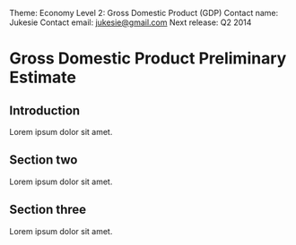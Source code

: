 Theme: Economy
Level 2: Gross Domestic Product (GDP)
Contact name: Jukesie
Contact email: jukesie@gmail.com
Next release: Q2 2014

# Gross Domestic Product Preliminary Estimate

## Introduction

Lorem ipsum dolor sit amet.

## Section two

Lorem ipsum dolor sit amet.

## Section three

Lorem ipsum dolor sit amet.